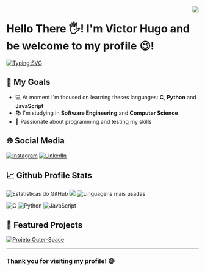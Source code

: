 <img align="right" src="https://visitor-badge.laobi.icu/badge?page_id=VictorHSLito.visitor-badgee&color=green&style=flat-square">

# Hello There 🖐! I'm Victor Hugo and be welcome to my profile 😉!
<p align="left">
  <a href="https://readme-typing-svg.herokuapp.com/?color=0353B1&lines=Software+Engineer+/+Computer+Scientist;Challenges+are+part+of+my+daily+life;Always+willing+to+learn)]"></a> 
</p>

[![Typing SVG](https://readme-typing-svg.herokuapp.com/?color=0353B1&lines=Software+Engineer+/+Computer+Scientist;Challenges+are+part+of+my+daily+life;Always+willing+to+learn)](https://git.io/typing-svg)

## 📖 My Goals
- 💻 At moment I'm focused on learning theses languages: **C**, **Python** and **JavaScript**
- 📚 I'm studying in **Software Engineering** and **Computer Science**
- 🎲 Passionate about programming and testing my skills

## 🌐 Social Media
[![Instagram](https://img.shields.io/badge/Instagram-%23E4405F.svg?logo=Instagram&logoColor=white)](https://instagram.com/vhugo_lito) [![LinkedIn](https://img.shields.io/badge/LinkedIn-%230077B5.svg?logo=linkedin&logoColor=white)](https://linkedin.com/in/victor-lito-a917591ab/) 

## 📈 Github Profile Stats
![Estatísticas do GitHub](https://github-readme-stats.vercel.app/api?username=VictorHSLito&theme=swift&hide_border=false&include_all_commits=false&show_icons=true&count_private=false)
![](https://github-readme-streak-stats.herokuapp.com/?user=VictorHSLito&theme=swift&hide_border=false)
![Linguagens mais usadas](https://github-readme-stats.vercel.app/api/top-langs?username=VictorHSLito&layout=compact&langs_count=8&theme=swift)

![C](https://img.shields.io/badge/c-%2300599C.svg?style=for-the-badge&logo=c&logoColor=white) ![Python](https://img.shields.io/badge/python-3670A0?style=for-the-badge&logo=python&logoColor=ffdd54) ![JavaScript](https://img.shields.io/badge/javascript-%23323330.svg?style=for-the-badge&logo=javascript&logoColor=%23F7DF1E)

## 🌟 Featured Projects
[![Projeto Outer-Space](https://github-readme-stats.vercel.app/api/pin/?username=VictorHSLito&repo=Outer-Space&theme=radical)](https://github.com/VictorHSLito/Outer-Space)

---

### Thank you for visiting my profile! 😄
